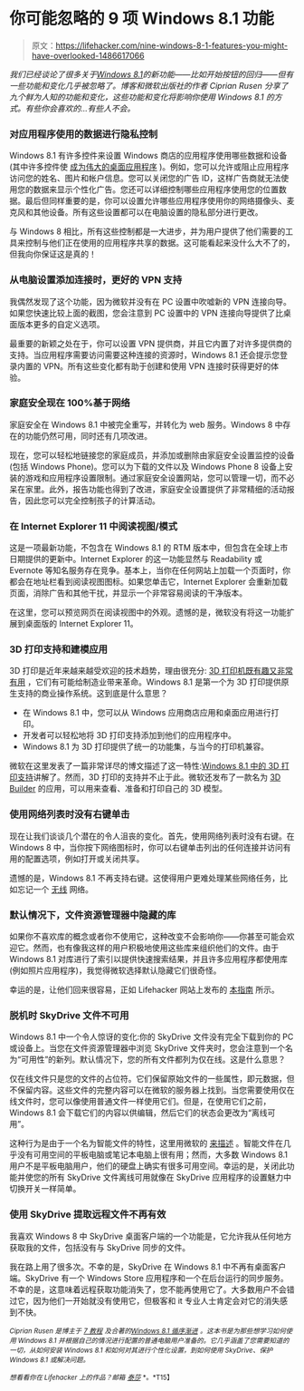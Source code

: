 # 你可能忽略的 9 项 Windows 8.1 功能

> 原文：<https://lifehacker.com/nine-windows-8-1-features-you-might-have-overlooked-1486617066>

*我们已经谈论了很多关于*[*Windows 8.1*](http://lifehacker.com/tag/windows-81)*的新功能——比如开始按钮的回归——但有一些功能和变化几乎被忽略了。博客和微软出版社的作者 Ciprian Rusen 分享了九个鲜为人知的功能和变化，这些功能和变化将影响你使用 Windows 8.1 的方式。有些你会喜欢的...有些人不会。*



### 对应用程序使用的数据进行隐私控制

Windows 8.1 有许多控件来设置 Windows 商店的应用程序使用哪些数据和设备(其中许多控件使 [成为伟大的桌面应用程序](https://lifehacker.com/the-best-windows-8-apps-you-can-run-on-your-desktop-477556232) )。例如，您可以允许或阻止应用程序访问您的姓名、图片和帐户信息。您可以关闭您的广告 ID，这样广告商就无法使用您的数据来显示个性化广告。您还可以详细控制哪些应用程序使用您的位置数据。最后但同样重要的是，你可以设置允许哪些应用程序使用你的网络摄像头、麦克风和其他设备。所有这些设置都可以在电脑设置的隐私部分进行更改。

与 Windows 8 相比，所有这些控制都是一大进步，并为用户提供了他们需要的工具来控制与他们正在使用的应用程序共享的数据。这可能看起来没什么大不了的，但我向你保证这是真的！

### 从电脑设置添加连接时，更好的 VPN 支持

我偶然发现了这个功能，因为微软并没有在 PC 设置中吹嘘新的 VPN 连接向导。如果您快速比较上面的截图，您会注意到 PC 设置中的 VPN 连接向导提供了比桌面版本更多的自定义选项。

最重要的新颖之处在于，你可以设置 VPN 提供商，并且它内置了对许多提供商的支持。当应用程序需要访问需要这种连接的资源时，Windows 8.1 还会提示您登录内置的 VPN。所有这些变化都有助于创建和使用 VPN 连接时获得更好的体验。

### 家庭安全现在 100%基于网络

家庭安全在 Windows 8.1 中被完全重写，并转化为 web 服务。Windows 8 中存在的功能仍然可用，同时还有几项改进。

现在，您可以轻松地链接您的家庭成员，并添加或删除由家庭安全设置监控的设备(包括 Windows Phone)。您可以为下载的文件以及 Windows Phone 8 设备上安装的游戏和应用程序设置限制。通过家庭安全设置网站，您可以管理一切，而不必呆在家里。此外，报告功能也得到了改进，家庭安全设置提供了非常精细的活动报告，因此您可以完全控制孩子的计算活动。

### 在 Internet Explorer 11 中阅读视图/模式

这是一项最新功能，不包含在 Windows 8.1 的 RTM 版本中，但包含在全球上市日期提供的更新中。Internet Explorer 的这一功能显然与 Readability 或 Evernote 等知名服务存在竞争。基本上，当你在任何网站上加载一个页面时，你都会在地址栏看到阅读视图图标。如果您单击它，Internet Explorer 会重新加载页面，消除广告和其他干扰，并显示一个非常容易阅读的干净版本。

在这里，您可以预览网页在阅读视图中的外观。遗憾的是，微软没有将这一功能扩展到桌面版的 Internet Explorer 11。

### 3D 打印支持和建模应用

3D 打印是近年来越来越受欢迎的技术趋势，理由很充分: [3D 打印机既有趣又非常有用](https://lifehacker.com/how-to-get-started-with-3d-printing-without-spending-a-1340345210) ，它们有可能给制造业带来革命。Windows 8.1 是第一个为 3D 打印提供原生支持的商业操作系统。这到底是什么意思？

*   在 Windows 8.1 中，您可以从 Windows 应用商店应用和桌面应用进行打印。
*   开发者可以轻松地将 3D 打印支持添加到他们的应用程序中。
*   Windows 8.1 为 3D 打印提供了统一的功能集，与当今的打印机兼容。

微软在这里发表了一篇非常详尽的博文描述了这一特性:[Windows 8.1 中的 3D 打印支持](http://blogs.windows.com/windows/b/extremewindows/archive/2013/08/22/3d-printing-support-in-windows-8-1-explained.aspx)讲解了。然而，3D 打印的支持并不止于此。微软还发布了一款名为 [3D Builder](http://apps.microsoft.com/windows/en-us/app/3d-builder/75f3f766-13b3-45e9-a62f-29590d5781f2) 的应用，可以用来查看、准备和打印自己的 3D 模型。

### 使用网络列表时没有右键单击

现在让我们谈谈几个潜在的令人沮丧的变化。首先，使用网络列表时没有右键。在 Windows 8 中，当你按下网络图标时，你可以右键单击列出的任何连接并访问有用的配置选项，例如打开或关闭共享。

遗憾的是，Windows 8.1 不再支持右键。这使得用户更难处理某些网络任务，比如忘记一个 [无线](https://lifehacker.com/remove-wi-fi-profiles-from-windows-8-1-from-the-command-1449954864) 网络。

### 默认情况下，文件资源管理器中隐藏的库

如果你不喜欢库的概念或者你不使用它，这种改变不会影响你——你甚至可能会欢迎它。然而，也有像我这样的用户积极地使用这些库来组织他们的文件。由于 Windows 8.1 对库进行了索引以提供快速搜索结果，并且许多应用程序都使用库(例如照片应用程序)，我觉得微软选择默认隐藏它们很奇怪。

幸运的是，让他们回来很容易，正如 Lifehacker 网站上发布的 [本指南](https://lifehacker.com/how-to-bring-libraries-back-in-windows-8-1-1446756473) 所示。

### 脱机时 SkyDrive 文件不可用

Windows 8.1 中一个令人惊讶的变化:你的 SkyDrive 文件没有完全下载到你的 PC 或设备上。当您在文件资源管理器中浏览 SkyDrive 文件夹时，您会注意到一个名为“可用性”的新列。默认情况下，您的所有文件都列为仅在线。这是什么意思？

仅在线文件只是您的文件的占位符。它们保留原始文件的一些属性，即元数据，但不保留内容。这些文件的完整内容可以在微软的服务器上找到。当您需要使用仅在线文件时，您可以像使用普通文件一样使用它们。但是，在使用它们之前，Windows 8.1 会下载它们的内容以供编辑，然后它们的状态会更改为“离线可用”。

这种行为是由于一个名为智能文件的特性，这里用微软的 [来描述](http://blogs.windows.com/skydrive/b/skydrive/archive/2013/07/22/have-all-your-skydrive-files-with-you-without-using-all-your-storage-or-bandwidth.aspx) 。智能文件在几乎没有可用空间的平板电脑或笔记本电脑上很有用；然而，大多数 Windows 8.1 用户不是平板电脑用户，他们的硬盘上确实有很多可用空间。幸运的是，关闭此功能并使您的所有 SkyDrive 文件离线可用就像在 SkyDrive 应用程序的设置魅力中切换开关一样简单。

### 使用 SkyDrive 提取远程文件不再有效

我喜欢 Windows 8 中 SkyDrive 桌面客户端的一个功能是，它允许我从任何地方获取我的文件，包括没有与 SkyDrive 同步的文件。

我在路上用了很多次。不幸的是，SkyDrive 在 Windows 8.1 中不再有桌面客户端。SkyDrive 有一个 Windows Store 应用程序和一个在后台运行的同步服务。不幸的是，这意味着远程获取功能消失了，您不能再使用它了。大多数用户不会错过它，因为他们一开始就没有使用它，但极客和 it 专业人士肯定会对它的消失感到不快。

*<small>Ciprian Rusen 是博主于</small>* [*<small>7 教程</small>*](http://www.7tutorials.com/) *<small>及合著的</small>*[*<small>Windows 8.1 循序渐进</small>*](http://amzn.to/17NdwHI) *<small>。这本书是为那些想学习如何使用 Windows 8.1 并根据自己的情况进行配置的普通电脑用户准备的。它几乎涵盖了您需要知道的一切，从如何安装 Windows 8.1 和如何对其进行个性化设置，到如何使用 SkyDrive、保护 Windows 8.1 或解决问题。</small>*

<small>*想看看你在 Lifehacker 上的作品？邮箱*</small> [<small>*泰莎*</small>](https://mail.google.com/mail/?view=cm&fs=1&tf=1&to=tessa@lifehacker.com) <small>*。*T15】</small>